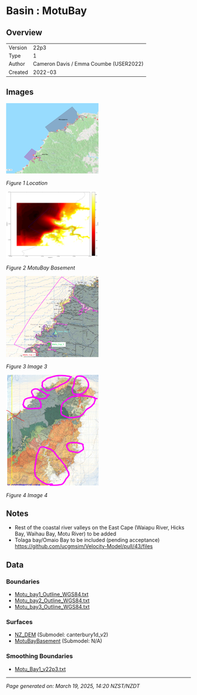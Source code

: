 # Basin : MotuBay

## Overview
|         |                     |
|---------|---------------------|
| Version | 22p3           |
| Type    | 1        |
| Author  | Cameron Davis / Emma Coumbe (USER2022)            |
| Created | 2022-03           |


## Images
<a href="../images/basins/motubay_whangaparoa.png"><img src="../images/basins/motubay_whangaparoa.png" width="50%"></a>

*Figure 1 Location*

<a href="../images/basins/motubay_basement.png"><img src="../images/basins/motubay_basement.png" width="50%"></a>

*Figure 2 MotuBay Basement*

<a href="../images/basins/moturiver_extended_outline.png"><img src="../images/basins/moturiver_extended_outline.png" width="50%"></a>

*Figure 3 Image 3*

<a href="../images/basins/eastcape_coastal_river_valleys.png"><img src="../images/basins/eastcape_coastal_river_valleys.png" width="50%"></a>

*Figure 4 Image 4*


## Notes
- Rest of the coastal river valleys on the East Cape (Waiapu River, Hicks Bay, Waihau Bay, Motu River) to be added
- Tolaga bay/Omaio Bay to be included (pending acceptance) https://github.com/ucgmsim/Velocity-Model/pull/43/files

## Data
### Boundaries
- [Motu_bay1_Outline_WGS84.txt](https://github.com/ucgmsim/Velocity-Model/tree/main/Data/Basins/East_Cape/v22p3/Motu_bay1_Outline_WGS84.txt)
- [Motu_bay2_Outline_WGS84.txt](https://github.com/ucgmsim/Velocity-Model/tree/main/Data/Basins/East_Cape/v22p3/Motu_bay2_Outline_WGS84.txt)
- [Motu_bay3_Outline_WGS84.txt](https://github.com/ucgmsim/Velocity-Model/tree/main/Data/Basins/East_Cape/v22p3/Motu_bay3_Outline_WGS84.txt)

### Surfaces
- [NZ_DEM](https://github.com/ucgmsim/Velocity-Model/tree/main/Data/DEM/NZ_DEM_HD.in) (Submodel: canterbury1d_v2)
- [MotuBayBasement](https://github.com/ucgmsim/Velocity-Model/tree/main/Data/Basins/East_Cape/v22p3/Motu_river_Surface_Export.in) (Submodel: N/A)

### Smoothing Boundaries
- [Motu_Bay1_v22p3.txt](https://github.com/ucgmsim/Velocity-Model/tree/main/Data/Boundaries/Smoothing/Motu_Bay1_v22p3.txt)

---
*Page generated on: March 19, 2025, 14:20 NZST/NZDT*
